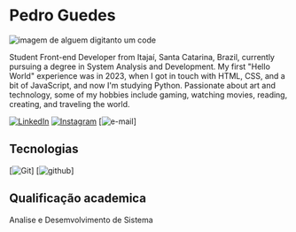 # Pedro Guedes
![imagem de alguem digitanto um code](URL_da_imagem)

Student Front-end Developer from Itajaí, Santa Catarina, Brazil, currently pursuing a degree in System Analysis and Development. My first "Hello World" experience was in 2023, when I got in touch with HTML, CSS, and a bit of JavaScript, and now I'm studying Python. Passionate about art and technology, some of my hobbies include gaming, watching movies, reading, creating, and traveling the world.

[![LinkedIn](https://img.shields.io/badge/LinkedIn-000?style=for-the-badge&logo=linkedin&logoColor=0E76A8)](https://www.linkedin.com/in/pedroguedes10/) [![Instagram](https://img.shields.io/badge/Instagram-000?style=for-the-badge&logo=instagram)](https://www.instagram.com/pedroguedesoli/) [![e-mail]()]




## Tecnologias 
[![Git]()] [![github]()]

## Qualificação academica 
Analise e Desemvolvimento de Sistema 



